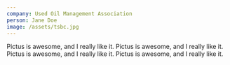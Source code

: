 ```yaml
---
company: Used Oil Management Association
person: Jane Doe
image: /assets/tsbc.jpg
---
```

Pictus is awesome, and I really like it. Pictus is awesome, and I really like it. Pictus is awesome, and I really like it. Pictus is awesome, and I really like it. 